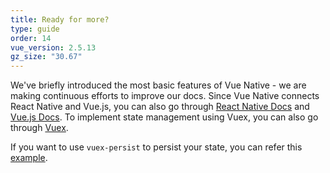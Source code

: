```yaml
---
title: Ready for more?
type: guide
order: 14
vue_version: 2.5.13
gz_size: "30.67"
---
```


We've briefly introduced the most basic features of Vue Native - we are making continuous efforts to improve our docs.
Since Vue Native connects React Native and Vue.js, you can also go through [React Native Docs](https://facebook.github.io/react-native/docs/getting-started.html) and [Vue.js Docs](https://vuejs.org/v2/guide/).
To implement state management using Vuex, you can also go through [Vuex](https://vuex.vuejs.org/guide/).

If you want to use `vuex-persist` to persist your state, you can refer this [example](https://github.com/GeekyAnts/vue-native-starter-app/tree/feat/dataPersistence).
